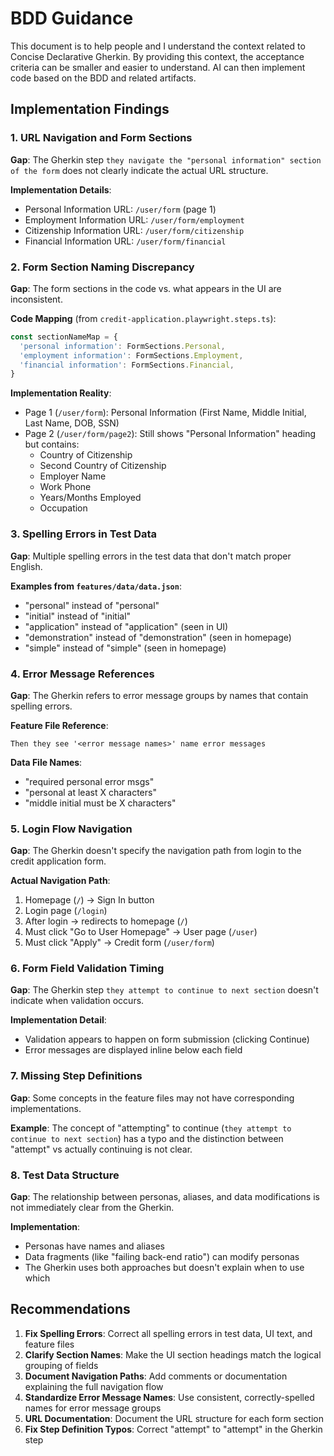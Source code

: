 # BDD Guidance

This document is to help people and I understand the context related to Concise Declarative Gherkin.
By providing this context, the acceptance criteria can be smaller and easier to understand. AI can
then implement code based on the BDD and related artifacts.

## Implementation Findings

### 1. URL Navigation and Form Sections

**Gap**: The Gherkin step `they navigate the "personal information" section of the form` does not clearly indicate the actual URL structure.

**Implementation Details**:

- Personal Information URL: `/user/form` (page 1)
- Employment Information URL: `/user/form/employment`
- Citizenship Information URL: `/user/form/citizenship`
- Financial Information URL: `/user/form/financial`

### 2. Form Section Naming Discrepancy

**Gap**: The form sections in the code vs. what appears in the UI are inconsistent.

**Code Mapping** (from `credit-application.playwright.steps.ts`):

```typescript
const sectionNameMap = {
  'personal information': FormSections.Personal,
  'employment information': FormSections.Employment,
  'financial information': FormSections.Financial,
}
```

**Implementation Reality**:

- Page 1 (`/user/form`): Personal Information (First Name, Middle Initial, Last Name, DOB, SSN)
- Page 2 (`/user/form/page2`): Still shows "Personal Information" heading but contains:
  - Country of Citizenship
  - Second Country of Citizenship
  - Employer Name
  - Work Phone
  - Years/Months Employed
  - Occupation

### 3. Spelling Errors in Test Data

**Gap**: Multiple spelling errors in the test data that don't match proper English.

**Examples from `features/data/data.json`**:

- "personal" instead of "personal"
- "initial" instead of "initial"
- "application" instead of "application" (seen in UI)
- "demonstration" instead of "demonstration" (seen in homepage)
- "simple" instead of "simple" (seen in homepage)

### 4. Error Message References

**Gap**: The Gherkin refers to error message groups by names that contain spelling errors.

**Feature File Reference**:

```gherkin
Then they see '<error message names>' name error messages
```

**Data File Names**:

- "required personal error msgs"
- "personal at least X characters"
- "middle initial must be X characters"

### 5. Login Flow Navigation

**Gap**: The Gherkin doesn't specify the navigation path from login to the credit application form.

**Actual Navigation Path**:

1. Homepage (`/`) → Sign In button
2. Login page (`/login`)
3. After login → redirects to homepage (`/`)
4. Must click "Go to User Homepage" → User page (`/user`)
5. Must click "Apply" → Credit form (`/user/form`)

### 6. Form Field Validation Timing

**Gap**: The Gherkin step `they attempt to continue to next section` doesn't indicate when validation occurs.

**Implementation Detail**:

- Validation appears to happen on form submission (clicking Continue)
- Error messages are displayed inline below each field

### 7. Missing Step Definitions

**Gap**: Some concepts in the feature files may not have corresponding implementations.

**Example**: The concept of "attempting" to continue (`they attempt to continue to next section`) has a typo and the distinction between "attempt" vs actually continuing is not clear.

### 8. Test Data Structure

**Gap**: The relationship between personas, aliases, and data modifications is not immediately clear from the Gherkin.

**Implementation**:

- Personas have names and aliases
- Data fragments (like "failing back-end ratio") can modify personas
- The Gherkin uses both approaches but doesn't explain when to use which

## Recommendations

1. **Fix Spelling Errors**: Correct all spelling errors in test data, UI text, and feature files
2. **Clarify Section Names**: Make the UI section headings match the logical grouping of fields
3. **Document Navigation Paths**: Add comments or documentation explaining the full navigation flow
4. **Standardize Error Message Names**: Use consistent, correctly-spelled names for error message groups
5. **URL Documentation**: Document the URL structure for each form section
6. **Fix Step Definition Typos**: Correct "attempt" to "attempt" in the Gherkin step

